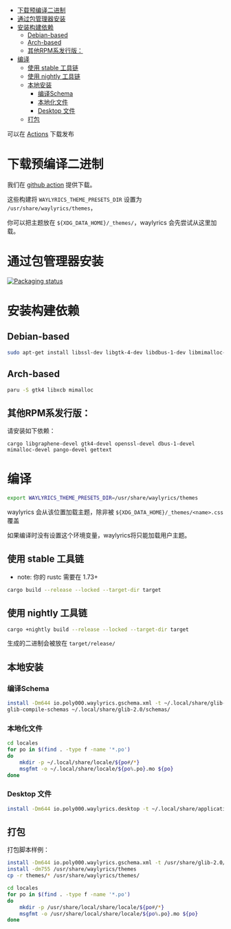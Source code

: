 
- [下载预编译二进制](#下载预编译二进制)
- [通过包管理器安装](#通过包管理器安装)
- [安装构建依赖](#安装构建依赖)
  - [Debian-based](#debian-based)
  - [Arch-based](#arch-based)
  - [其他RPM系发行版：](#其他rpm系发行版)
- [编译](#编译)
  - [使用 stable 工具链](#使用-stable-工具链)
  - [使用 nightly 工具链](#使用-nightly-工具链)
  - [本地安装](#本地安装)
    - [编译Schema](#编译schema)
    - [本地化文件](#本地化文件)
    - [Desktop 文件](#desktop-文件)
  - [打包](#打包)

可以在 [Actions](https://github.com/waylyrics/waylyrics/actions/workflows/smoketest.yml) 下载发布

# 下载预编译二进制

[builds]: https://github.com/waylyrics/waylyrics/actions/workflows/test.yml

我们在 [github action][builds] 提供下载。

这些构建将 `WAYLYRICS_THEME_PRESETS_DIR` 设置为 `/usr/share/waylyrics/themes`，

你可以把主题放在 `${XDG_DATA_HOME}/_themes/`，waylyrics 会先尝试从这里加载。

# 通过包管理器安装

[![Packaging status](https://repology.org/badge/vertical-allrepos/waylyrics.svg)](https://repology.org/project/waylyrics/versions)

# 安装构建依赖

## Debian-based

```bash
sudo apt-get install libssl-dev libgtk-4-dev libdbus-1-dev libmimalloc-dev gettext
```

## Arch-based

```bash
paru -S gtk4 libxcb mimalloc
```

## 其他RPM系发行版：

请安装如下依赖：

```
cargo libgraphene-devel gtk4-devel openssl-devel dbus-1-devel mimalloc-devel pango-devel gettext
```

# 编译

```bash
export WAYLYRICS_THEME_PRESETS_DIR=/usr/share/waylyrics/themes
```

waylyrics 会从该位置加载主题，除非被 `${XDG_DATA_HOME}/_themes/<name>.css` 覆盖

如果编译时没有设置这个环境变量，waylyrics将只能加载用户主题。

## 使用 stable 工具链

* note: 你的 rustc 需要在 1.73+

```bash
cargo build --release --locked --target-dir target
```

## 使用 nightly 工具链

```bash
cargo +nightly build --release --locked --target-dir target
```

生成的二进制会被放在 `target/release/`

## 本地安装

### 编译Schema

```bash
install -Dm644 io.poly000.waylyrics.gschema.xml -t ~/.local/share/glib-2.0/schemas/
glib-compile-schemas ~/.local/share/glib-2.0/schemas/
```

### 本地化文件

```bash
cd locales
for po in $(find . -type f -name '*.po')
do
    mkdir -p ~/.local/share/locale/${po#/*}
    msgfmt -o ~/.local/share/locale/${po%.po}.mo ${po}
done
```

### Desktop 文件

```bash
install -Dm644 io.poly000.waylyrics.desktop -t ~/.local/share/applications
```

## 打包

打包脚本样例：

```bash
install -Dm644 io.poly000.waylyrics.gschema.xml -t /usr/share/glib-2.0/schemas/
install -dm755 /usr/share/waylyrics/themes
cp -r themes/* /usr/share/waylyrics/themes/

cd locales
for po in $(find . -type f -name '*.po')
do
    mkdir -p /usr/share/local/share/locale/${po#/*}
    msgfmt -o /usr/share/local/share/locale/${po%.po}.mo ${po}
done
```